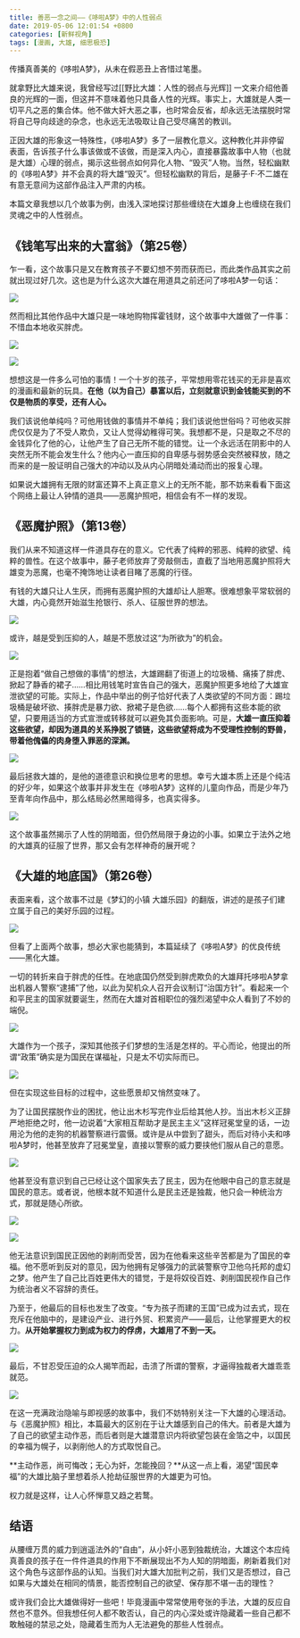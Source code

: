 ```yaml
---
title: 善恶一念之间——《哆啦A梦》中的人性弱点
date: 2019-05-06 12:01:54 +0800
categories: [新鲜视角]
tags: [漫画, 大雄, 细思极恐]
---
```



传播真善美的《哆啦A梦》，从未在假恶丑上吝惜过笔墨。

就拿野比大雄来说，我曾经写过[[野比大雄：人性的弱点与光辉]] 一文来介绍他善良的光辉的一面，但这并不意味着他只具备人性的光辉。事实上，大雄就是人类一切平凡之恶的集合体。他不做大奸大恶之事，也时常会反省，却永远无法摆脱时常将自己导向歧途的杂念，也永远无法吸取让自己受尽痛苦的教训。

正因大雄的形象这一特殊性，《哆啦A梦》多了一层教化意义。这种教化并非停留表面，告诉孩子什么事该做或不该做，而是深入内心，直接暴露故事中人物（也就是大雄）心理的弱点，揭示这些弱点如何异化人物、“毁灭”人物。当然，轻松幽默的《哆啦A梦》并不会真的将大雄“毁灭”。但轻松幽默的背后，是藤子·F·不二雄在有意无意间为这部作品注入严肃的内核。

本篇文章我想以几个故事为例，由浅入深地探讨那些缠绕在大雄身上也缠绕在我们灵魂之中的人性弱点。

## 《钱笔写出来的大富翁》（第25卷）

乍一看，这个故事只是又在教育孩子不要幻想不劳而获而已，而此类作品其实之前就出现过好几次。这也是为什么这次大雄在用道具之前还问了哆啦A梦一句话：

![](https://pica.zhimg.com/80/v2-92bc075a27e208e434b6ad4bdec4a2b5_1440w.jpg?source=d16d100b)

然而相比其他作品中大雄只是一味地购物挥霍钱财，这个故事中大雄做了一件事：不惜血本地收买胖虎。

![](https://picx.zhimg.com/80/v2-9ccf1ae4c4eaf991bbef301f8dd35796_1440w.jpg?source=d16d100b)

![](https://picx.zhimg.com/80/v2-1d000eb9ebca63f62ac300490a6747e1_1440w.jpg?source=d16d100b)

想想这是一件多么可怕的事情！一个十岁的孩子，平常想用零花钱买的无非是喜欢的漫画和最新的玩具。**在他（以为自己）暴富以后，立刻就意识到金钱能买到的不仅是物质的享受，还有人心。**

我们该说他单纯吗？可他用钱做的事情并不单纯；我们该说他世俗吗？可他收买胖虎仅仅是为了不受人欺负，又让人觉得幼稚得可笑。我想都不是，只是取之不尽的金钱异化了他的心，让他产生了自己无所不能的错觉。让一个永远活在阴影中的人突然无所不能会发生什么？他内心一直压抑的自卑感与弱势感会突然被释放，随之而来的是一股证明自己强大的冲动以及从内心阴暗处涌动而出的报复心理。

如果说大雄拥有无限的财富还算不上真正意义上的无所不能，那不妨来看看下面这个网络上最让人钟情的道具——恶魔护照吧，相信会有不一样的发现。

## 《恶魔护照》（第13卷）

我们从来不知道这样一件道具存在的意义。它代表了纯粹的邪恶、纯粹的欲望、纯粹的兽性。在这个故事中，藤子老师放弃了旁敲侧击，直截了当地用恶魔护照将大雄变为恶魔，也毫不掩饰地让读者目睹了恶魔的行径。

有钱的大雄只让人生厌，而拥有恶魔护照的大雄却让人胆寒。很难想象平常软弱的大雄，内心竟然开始滋生抢银行、杀人、征服世界的想法。

![](https://pic4.zhimg.com/80/v2-7f3ebfb39065ffce9da8ceb97b727a31_1440w.jpg?source=d16d100b)

或许，越是受到压抑的人，越是不愿放过这“为所欲为”的机会。

![](https://pic1.zhimg.com/80/v2-4cfd5c1ea6a5ade40760e940190afcc3_1440w.jpg?source=d16d100b)

正是抱着“做自己想做的事情”的想法，大雄踢翻了街道上的垃圾桶、痛揍了胖虎、掀起了静香的裙子……相比用钱笔时宣告自己的强大，恶魔护照更多地给了大雄宣泄欲望的可能。实际上，作品中举出的例子恰好代表了人类欲望的不同方面：踢垃圾桶是破坏欲、揍胖虎是暴力欲、掀裙子是色欲……每个人都拥有这些本能的欲望，只要用适当的方式宣泄或转移就可以避免其负面影响。可是，**大雄一直压抑着这些欲望，却因为道具的关系挣脱了锁链，这些欲望将成为不受理性控制的野兽，带着他傀儡的肉身堕入罪恶的深渊。**

![](https://pic2.zhimg.com/80/v2-b1caea90b7b895bcd2816c2de147e5fa_1440w.jpg?source=d16d100b)

最后拯救大雄的，是他的道德意识和换位思考的思想。幸亏大雄本质上还是个纯洁的好少年，如果这个故事并非发生在《哆啦A梦》这样的儿童向作品，而是少年乃至青年向作品中，那么结局必然黑暗得多，也真实得多。

![](https://pic1.zhimg.com/80/v2-356eaab8ca00e6154f4483c25f70765b_1440w.jpg?source=d16d100b)

这个故事虽然揭示了人性的阴暗面，但仍然局限于身边的小事。如果立于法外之地的大雄真的征服了世界，那又会有怎样神奇的展开呢？

## 《大雄的地底国》（第26卷）

表面来看，这个故事不过是《梦幻的小镇 大雄乐园》的翻版，讲述的是孩子们建立属于自己的美好乐园的过程。

![](https://pic3.zhimg.com/80/v2-73f2a4f521c7facd4db85921b7e0245f_1440w.jpg?source=d16d100b)

但看了上面两个故事，想必大家也能猜到，本篇延续了《哆啦A梦》的优良传统——黑化大雄。

一切的转折来自于胖虎的任性。在地底国仍然受到胖虎欺负的大雄拜托哆啦A梦拿出机器人警察“逮捕”了他，以此为契机众人召开会议制订“治国方针”。看起来一个和平民主的国家就要诞生，然而在大雄对首相职位的强烈渴望中众人看到了不妙的端倪。

![](https://pic2.zhimg.com/80/v2-5341fba603001c66dd64782f1d9733db_1440w.jpg?source=d16d100b)

大雄作为一个孩子，深知其他孩子们梦想的生活是怎样的。平心而论，他提出的所谓“政策”确实是为国民在谋福祉，只是太不切实际而已。

![](https://pica.zhimg.com/80/v2-d96430c109a197f923628add9f6703e8_1440w.jpg?source=d16d100b)

但在实现这些目标的过程中，这些愿景却又悄然变味了。

为了让国民摆脱作业的困扰，他让出木杉写完作业后给其他人抄。当出木杉义正辞严地拒绝之时，他一边说着“大家相互帮助才是民主主义”这样冠冕堂皇的话，一边用沦为他的走狗的机器警察进行震慑。或许是从中尝到了甜头，而后对待小夫和哆啦A梦时，他甚至放弃了冠冕堂皇，直接以警察的威力要挟他们服从自己的意愿。

![](https://pica.zhimg.com/80/v2-84d1395fc6f412fce17139d7b9604a74_1440w.jpg?source=d16d100b)

他甚至没有意识到自己已经让这个国家失去了民主，因为在他眼中自己的意志就是国民的意志。或者说，他根本就不知道什么是民主还是独裁，他只会一种统治方式，那就是随心所欲。

![](https://pic3.zhimg.com/80/v2-cd3b8277e15e74d7a0ebe7bf38828662_1440w.jpg?source=d16d100b)

![](https://pic1.zhimg.com/80/v2-eedc56cc77fca337974aa93a6e05a68e_1440w.jpg?source=d16d100b)

他无法意识到国民正因他的剥削而受苦，因为在他看来这些辛苦都是为了国民的幸福。他不愿听到反对的意见，因为他拥有足够强力的武装警察守卫他乌托邦的虚幻之梦。他产生了自己比百姓更伟大的错觉，于是将奴役百姓、剥削国民视作自己作为统治者义不容辞的责任。

乃至于，他最后的目标也发生了改变。“专为孩子而建的王国”已成为过去式，现在充斥在他脑中的，是建设产业、进行外贸、积累资产——最后，让他掌握更大的权力。**从开始掌握权力到成为权力的俘虏，大雄用了不到一天。**

![](https://pic1.zhimg.com/80/v2-9853bdae65c63a0e6eaa25a427709389_1440w.jpg?source=d16d100b)

最后，不甘忍受压迫的众人揭竿而起，击溃了所谓的警察，才逼得独裁者大雄乖乖就范。

![](https://picx.zhimg.com/80/v2-d9b280b03c720de94191718759a256be_1440w.jpg?source=d16d100b)

在这一充满政治隐喻与即视感的故事中，我们不妨特别关注一下大雄的心理活动。与《恶魔护照》相比，本篇最大的区别在于让大雄感到自己的伟大。前者是大雄为了自己的欲望主动作恶，而后者则是大雄潜意识内将欲望包装在金箔之中，以国民的幸福为幌子，以剥削他人的方式取悦自己。

**主动作恶，尚可悔改；无心为奸，怎能挽回？**从这一点上看，渴望“国民幸福”的大雄比脑子里想着杀人抢劫征服世界的大雄更为可怕。

权力就是这样，让人心怀惮意又趋之若鹜。

## 结语

从腰缠万贯的威力到逍遥法外的“自由”，从小奸小恶到独裁统治，大雄这个本应纯真善良的孩子在一件件道具的作用下不断展现出不为人知的阴暗面，刷新着我们对这个角色与这部作品的认知。当我们对大雄大加批判之前，我们又是否想过，自己如果与大雄处在相同的情景，能否控制自己的欲望、保存那不堪一击的理性？

或许我们会比大雄做得好一些吧！毕竟漫画中常常使用夸张的手法，大雄的反应自然也不意外。但我想任何人都不敢否认，自己的内心深处或许隐藏着一些自己都不敢触碰的禁忌之处，隐藏着生而为人无法避免的那些人性弱点。